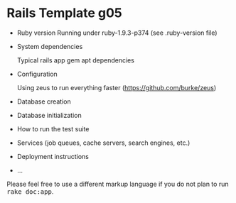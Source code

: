 Rails Template g05
==================

* Ruby version
  Running under ruby-1.9.3-p374 (see .ruby-version file)

* System dependencies

  Typical rails app gem apt dependencies

* Configuration

  Using zeus to run everything faster (https://github.com/burke/zeus)

* Database creation

* Database initialization

* How to run the test suite

* Services (job queues, cache servers, search engines, etc.)

* Deployment instructions

* ...


Please feel free to use a different markup language if you do not plan to run
<tt>rake doc:app</tt>.
